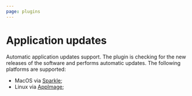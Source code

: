 ```yaml
---
page: plugins
---
```


# Application updates

Automatic application updates support. The plugin is checking for the new releases of the software and performs automatic updates. The following platforms are supported:

* MacOS via [Sparkle](https://sparkle-project.org/);
* Linux via [AppImage](https://appimage.org);
